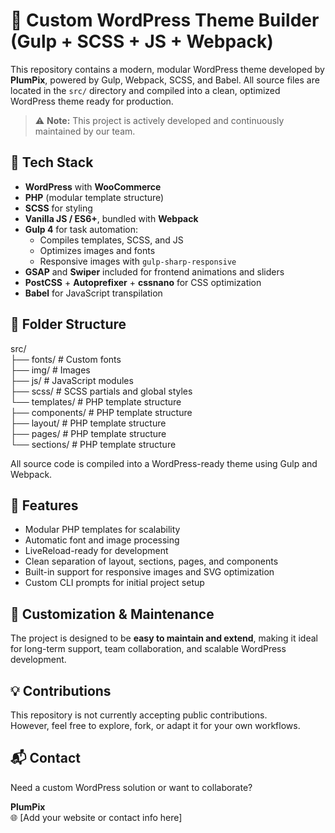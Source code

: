 # 🧩 Custom WordPress Theme Builder (Gulp + SCSS + JS + Webpack)

This repository contains a modern, modular WordPress theme developed by **PlumPix**, powered by Gulp, Webpack, SCSS, and Babel. All source files are located in the `src/` directory and compiled into a clean, optimized WordPress theme ready for production.

> ⚠️ **Note:** This project is actively developed and continuously maintained by our team.

## 🚀 Tech Stack

- **WordPress** with **WooCommerce**
- **PHP** (modular template structure)
- **SCSS** for styling
- **Vanilla JS / ES6+**, bundled with **Webpack**
- **Gulp 4** for task automation:
  - Compiles templates, SCSS, and JS
  - Optimizes images and fonts
  - Responsive images with `gulp-sharp-responsive`
- **GSAP** and **Swiper** included for frontend animations and sliders
- **PostCSS** + **Autoprefixer** + **cssnano** for CSS optimization
- **Babel** for JavaScript transpilation

## 📁 Folder Structure

src/  
├── fonts/ # Custom fonts  
├── img/ # Images  
├── js/ # JavaScript modules  
├── scss/ # SCSS partials and global styles  
└── templates/ # PHP template structure  
├── components/ # PHP template structure  
├── layout/ # PHP template structure  
├── pages/ # PHP template structure  
└── sections/ # PHP template structure

All source code is compiled into a WordPress-ready theme using Gulp and Webpack.

## 🧠 Features

- Modular PHP templates for scalability  
- Automatic font and image processing  
- LiveReload-ready for development  
- Clean separation of layout, sections, pages, and components  
- Built-in support for responsive images and SVG optimization  
- Custom CLI prompts for initial project setup  

## 🔧 Customization & Maintenance

The project is designed to be **easy to maintain and extend**, making it ideal for long-term support, team collaboration, and scalable WordPress development.

## 💡 Contributions

This repository is not currently accepting public contributions.  
However, feel free to explore, fork, or adapt it for your own workflows.

## 📬 Contact

Need a custom WordPress solution or want to collaborate?

**PlumPix**  
🌐 [Add your website or contact info here]

